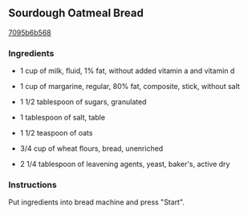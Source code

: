 ## Sourdough Oatmeal Bread

[7095b6b568](https://recipeland.com/recipe/v/sourdough-oatmeal-bread-41095)

### Ingredients

 - 1 cup of milk, fluid, 1% fat, without added vitamin a and vitamin d

 - 1 cup of margarine, regular, 80% fat, composite, stick, without salt

 - 1 1/2 tablespoon of sugars, granulated

 - 1 tablespoon of salt, table

 - 1 1/2 teaspoon of oats

 - 3/4 cup of wheat flours, bread, unenriched

 - 2 1/4 tablespoon of leavening agents, yeast, baker's, active dry

### Instructions

Put ingredients into bread machine and press "Start".